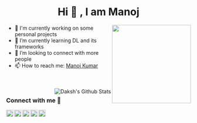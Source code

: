 <h1 align='center'> Hi 👋 , I am Manoj</h1>

<img align='right' src="https://i.imgur.com/OTKgDSt.gif" width="215">

       
* 🤔 I'm currently working on some personal projects
* 🌱 I’m currently learning DL and its frameworks
* 👯 I’m looking to connect with more people
* 📫 How to reach me: [Manoj Kumar](mailto:manojkumarsaran79@gmail.com)
<br />
<br />


<img align="right" alt="Daksh's Github Stats" src="https://github-readme-stats.vercel.app/api?username=manojxk&show_icons=true&&hide=issues,contribscount_private=true&theme=buefy" />


### Connect with me 📡

[<img align="left" alt="Twitter" width="19px" src="https://cdn.jsdelivr.net/npm/simple-icons@v3/icons/twitter.svg" />][twitter]
[<img align="left" alt="LinkedIn" width="19px" src="https://cdn.jsdelivr.net/npm/simple-icons@v3/icons/linkedin.svg" />][linkedin]
[<img align="left" alt="Instagram" width="19px" src="https://cdn.jsdelivr.net/npm/simple-icons@v3/icons/instagram.svg" />][instagram]
[<img align="left" alt="Facebook" width="19px" src="https://cdn.jsdelivr.net/npm/simple-icons@v3/icons/facebook.svg" />][facebook]
[<img align="left" alt="LinkedIn" width="19px" src="https://cdn.jsdelivr.net/npm/simple-icons@v3/icons/gmail.svg" />][email]


<br><br>

<br>
<br>


[twitter]: https://twitter.com/manojkumar9801
[instagram]: https://www.instagram.com/just.manojxk/
[linkedin]: https://www.linkedin.com/in/manojkumarsaran/
[email]: mailto:manojkumarsaran79@gmail.com
[facebook]:https://www.facebook.com/manojkumarsaranofficial

